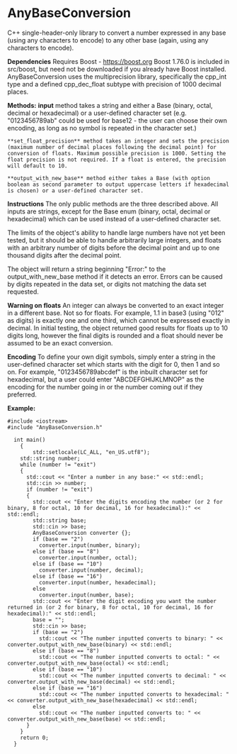 # AnyBaseConversion
C++ single-header-only library to convert a number expressed in any base (using any characters to encode) to any other base (again, using any characters to encode).

**Dependencies**
Requires Boost - https://boost.org Boost 1.76.0 is included in src/boost, but need not be downloaded if you already have Boost installed. AnyBaseConversion uses the multiprecision library, specifically the cpp_int type and a defined cpp_dec_float subtype with precision of 1000 decimal places.

**Methods:**
    **input** method takes a string and either a Base (binary, octal, decimal or hexadecimal) or a user-defined character set (e.g. "0123456789ab" could be used for base12 - the user can choose their own encoding, as long as no symbol is repeated in the character set.)

    **set_float_precision** method takes an integer and sets the precision (maximum number of decimal places following the decimal point) for conversion of floats. Maximum possible precision is 1000. Setting the float precision is not required. If a float is entered, the precision will default to 10.

    **output_with_new_base** method either takes a Base (with option boolean as second parameter to output uppercase letters if hexadecimal is chosen) or a user-defined character set.

**Instructions**
The only public methods are the three described above. All inputs are strings, except for the Base enum (binary, octal, decimal or hexadecimal) which can be used instead of a user-defined character set.

The limits of the object's ability to handle large numbers have not yet been tested, but it should be able to handle arbitrarily large integers, and floats with an arbitrary number of digits before the decimal point and up to one thousand digits after the decimal point.

The object will return a string beginning "Error:" to the output_with_new_base method if it detects an error. Errors can be caused by digits repeated in the data set, or digits not matching the data set requested.

**Warning on floats**
An integer can always be converted to an exact integer in a different base. Not so for floats. For example, 1.1 in base3 (using "012" as digits) is exactly one and one third, which cannot be expressed exactly in decimal. In initial testing, the object returned good results for floats up to 10 digits long, however the final digits is rounded and a float should never be assumed to be an exact conversion.

**Encoding**
To define your own digit symbols, simply enter a string in the user-defined character set which starts with the digit for 0, then 1 and so on. For example, "0123456789abcdef" is the inbuilt character set for hexadecimal, but a user could enter "ABCDEFGHIJKLMNOP" as the encoding for the number going in or the number coming out if they preferred.

**Example:**
```
#include <iostream>
#include "AnyBaseConversion.h"

  int main()
	{
		std::setlocale(LC_ALL, "en_US.utf8");
    std::string number;
    while (number != "exit")
    {
      std::cout << "Enter a number in any base:" << std::endl;
      std::cin >> number;
      if (number != "exit")
      {
        std::cout << "Enter the digits encoding the number (or 2 for binary, 8 for octal, 10 for decimal, 16 for hexadecimal):" << std::endl;
        std::string base;
        std::cin >> base;
        AnyBaseConversion converter {};
        if (base == "2")
          converter.input(number, binary);
        else if (base == "8")
          converter.input(number, octal);
        else if (base == "10")
          converter.input(number, decimal);
        else if (base == "16")
          converter.input(number, hexadecimal);
        else
          converter.input(number, base);
        std::cout << "Enter the digit encoding you want the number returned in (or 2 for binary, 8 for octal, 10 for decimal, 16 for hexadecimal):" << std::endl;
        base = "";
        std::cin >> base;
        if (base == "2")
          std::cout << "The number inputted converts to binary: " << converter.output_with_new_base(binary) << std::endl;
        else if (base == "8")
          std::cout << "The number inputted converts to octal: " << converter.output_with_new_base(octal) << std::endl;
        else if (base == "10")
          std::cout << "The number inputted converts to decimal: " << converter.output_with_new_base(decimal) << std::endl;
        else if (base == "16")
          std::cout << "The number inputted converts to hexadecimal: " << converter.output_with_new_base(hexadecimal) << std::endl;
        else
          std::cout << "The number inputted converts to: " << converter.output_with_new_base(base) << std::endl;
      }
    }
    return 0;
  }
```
